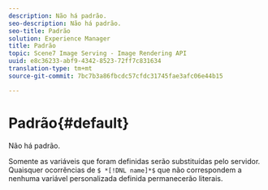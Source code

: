 ```yaml
---
description: Não há padrão.
seo-description: Não há padrão.
seo-title: Padrão
solution: Experience Manager
title: Padrão
topic: Scene7 Image Serving - Image Rendering API
uuid: e8c36233-abf9-4342-8523-72ff7c831634
translation-type: tm+mt
source-git-commit: 7bc7b3a86fbcdc57cfdc31745fae3afc06e44b15

---
```



# Padrão{#default}

Não há padrão.

Somente as variáveis que foram definidas serão substituídas pelo servidor. Quaisquer ocorrências de `$ *[!DNL name]*$` que não correspondem a nenhuma variável personalizada definida permanecerão literais.
